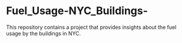 # Fuel_Usage-NYC_Buildings-
This repository contains a project that provides insights about the fuel usage by the buildings in NYC.
